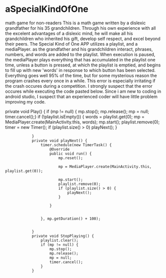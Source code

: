 # aSpecialKindOfOne
math game for non-readers
This is a math game written by a dislexic grandfather for his 35 grandchildren. Through his own experience with all the excelent advantages of a dislexic mind, he will make all his grandchildren who inherited his gift, develop self respect, and excel beyond their peers.
The Special Kind of One APP utilizes a playlist, and a mediaPlayer. as the grandfather and his grandchildren interact, phrases, numbers, and words are added to the playlist. When execution is paused, the mediaPlayer plays everything that has accumulated in the playlist one time, unless a button is pressed, at which the playlist is emptied, and begins to fill up with new 'words' in response to which button has been selected.
Everything goes well 95% of the time, but for some mysterious reason the program crashes every once in a while. This error is especially irritating if the crash occures during a competition. 
I strongly suspect that the error occures while executing the  code pasted below.
Since i am new to coding in android studio, I suspect that an experienced coder will have little problem improving my code.


private void Play() {
                    if (mp != null) {
                        mp.stop();
                        mp.release();
                        mp = null;
                        timer.cancel();}
                    if (!playlist.isEmpty()) {
                        words = playlist.get(0);
                        mp = MediaPlayer.create(MainActivity.this, words);
                        mp.start();
                        playlist.remove(0);
                        timer = new Timer();
                        if (playlist.size() > 0) playNext();
                    }

                }
                private void playNext() {
                    timer.schedule(new TimerTask() {
                        @Override
                        public void run() {
                            mp.reset();

                            mp = MediaPlayer.create(MainActivity.this, playlist.get(0));

                            mp.start();
                            playlist.remove(0);
                            if (playlist.size() > 0) {
                                playNext();
                            }

                        }


                    }, mp.getDuration() + 100);


                }
                private void StopPlaying() {
                    playlist.clear();
                    if (mp != null) {
                        mp.stop();
                        mp.release();
                        mp = null;
                        timer.cancel();
                    }
                }
